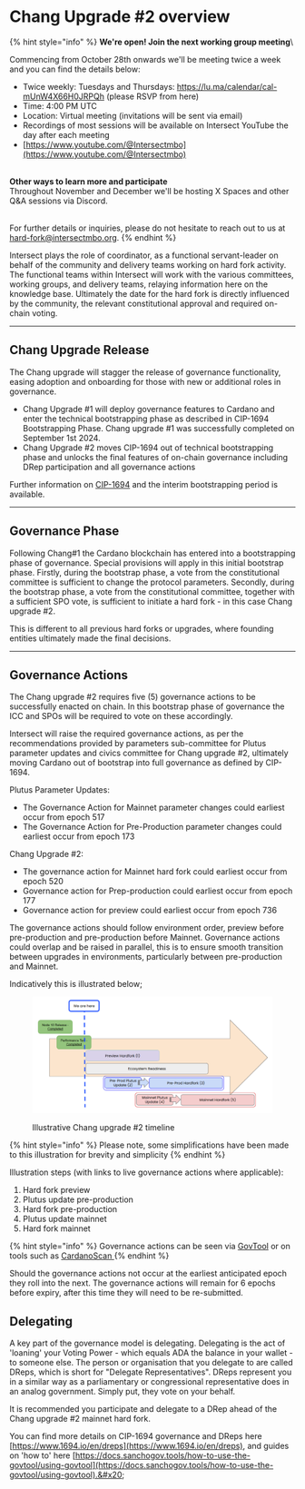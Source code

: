 # Chang Upgrade #2 overview

{% hint style="info" %}
**We're open! Join the next working group meeting**\


Commencing from October 28th onwards we'll be meeting twice a week and you can find the details below:

* Twice weekly: Tuesdays and Thursdays: https://lu.ma/calendar/cal-mUnW4X66H0JRPQh (please RSVP from here)
* Time: 4:00 PM UTC
* Location: Virtual meeting (invitations will be sent via email)
* Recordings of most sessions will be available on Intersect YouTube the day after each meeting
* [https://www.youtube.com/@Intersectmbo](https://www.youtube.com/@Intersectmbo)

\
**Other ways to learn more and participate**\
Throughout November and December we'll be hosting X Spaces and other Q\&A sessions via Discord.&#x20;

\
For further details or inquiries, please do not hesitate to reach out to us at hard-fork@intersectmbo.org.&#x20;
{% endhint %}

Intersect plays the role of coordinator, as a functional servant-leader on behalf of the community and delivery teams working on hard fork activity. The functional teams within Intersect will work with the various committees, working groups, and delivery teams, relaying information here on the knowledge base. Ultimately the date for the hard fork is directly influenced by the community, the relevant constitutional approval and required on-chain voting.

***

## Chang Upgrade Release

The Chang upgrade will stagger the release of governance functionality, easing adoption and onboarding for those with new or additional roles in governance.

* Chang Upgrade #1 will deploy governance features to Cardano and enter the technical bootstrapping phase as described in CIP-1694 Bootstrapping Phase. Chang upgrade #1 was successfully completed on September 1st 2024.
* Chang Upgrade #2 moves CIP-1694 out of technical bootstrapping phase and unlocks the final features of on-chain governance including DRep participation and all governance actions

Further information on [CIP-1694](https://www.1694.io/en) and the interim bootstrapping period is available.

***

## Governance Phase

Following Chang#1 the Cardano blockchain has entered into a bootstrapping phase of governance. Special provisions will apply in this initial bootstrap phase. Firstly, during the bootstrap phase, a vote from the constitutional committee is sufficient to change the protocol parameters. Secondly, during the bootstrap phase, a vote from the constitutional committee, together with a sufficient SPO vote, is sufficient to initiate a hard fork - in this case Chang upgrade #2.

This is different to all previous hard forks or upgrades, where founding entities ultimately made the final decisions.&#x20;

***

## Governance Actions

The Chang upgrade #2 requires five (5) governance actions to be successfully enacted on chain. In this bootstrap phase of governance the ICC and SPOs will be required to vote on these accordingly.&#x20;

Intersect will raise the required governance actions, as per the recommendations provided by parameters sub-committee for Plutus parameter updates and civics committee for Chang upgrade #2, ultimately moving Cardano out of bootstrap into full governance as defined by CIP-1694.

Plutus Parameter Updates:

* &#x20;The Governance Action for Mainnet parameter changes could earliest occur from epoch 517
* &#x20;The Governance Action for Pre-Production parameter changes could earliest occur from epoch 173

&#x20;Chang Upgrade #2:

* &#x20;The governance action for Mainnet hard fork could earliest occur from epoch 520
* &#x20;Governance action for Prep-production could earliest occur from epoch 177
* &#x20;Governance action for preview could earliest occur from epoch 736

The governance actions should follow environment order, preview before pre-production and pre-production before Mainnet. Governance actions could overlap and be raised in parallel, this is to ensure smooth transition between upgrades in environments, particularly between pre-production and Mainnet.

Indicatively this is illustrated below;

<figure><img src="../.gitbook/assets/image (1).png" alt=""><figcaption><p>Illustrative Chang upgrade #2 timeline</p></figcaption></figure>

{% hint style="info" %}
Please note, some simplifications have been made to this illustration for brevity and simplicity
{% endhint %}

Illustration steps (with links to live governance actions where applicable):

1. Hard fork preview&#x20;
2. Plutus update pre-production
3. Hard fork pre-production
4. Plutus update mainnet
5. Hard fork mainnet &#x20;

{% hint style="info" %}
Governance actions can be seen via [GovTool](https://gov.tools/governance\_actions) or on tools such as [CardanoScan ](https://cardanoscan.io/govActions)
{% endhint %}

Should the governance actions not occur at the earliest anticipated epoch they roll into the next. The governance actions will remain for 6 epochs before expiry, after this time they will need to be re-submitted.

## Delegating&#x20;

A key part of the governance model is delegating. Delegating is the act of 'loaning' your Voting Power - which equals ADA the balance in your wallet - to someone else. The person or organisation that you delegate to are called DReps, which is short for "Delegate Representatives". DReps represent you in a similar way as a parliamentary or congressional representative does in an analog government. Simply put, they vote on your behalf.

It is recommended you participate and delegate to a DRep ahead of the Chang upgrade #2 mainnet hard fork.

You can find more details on CIP-1694 governance and DReps here [https://www.1694.io/en/dreps](https://www.1694.io/en/dreps), and guides on 'how to' here [https://docs.sanchogov.tools/how-to-use-the-govtool/using-govtool](https://docs.sanchogov.tools/how-to-use-the-govtool/using-govtool).&#x20;
